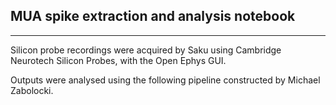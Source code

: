 ## MUA spike extraction and analysis notebook
-----

Silicon probe recordings were acquired by Saku using Cambridge Neurotech Silicon Probes, with the Open Ephys GUI. 

Outputs were analysed using the following pipeline constructed by Michael Zabolocki. 